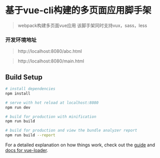 # 基于vue-cli构建的多页面应用脚手架

> webpack构建多页面vue应用
> 该脚手架同时支持vux，sass，less

### 开发环境地址
> http://localhost:8080/abc.html

> http://localhost:8080/main.html


## Build Setup

``` bash
# install dependencies
npm install

# serve with hot reload at localhost:8080
npm run dev

# build for production with minification
npm run build

# build for production and view the bundle analyzer report
npm run build --report
```

For a detailed explanation on how things work, check out the [guide](http://vuejs-templates.github.io/webpack/) and [docs for vue-loader](http://vuejs.github.io/vue-loader).

